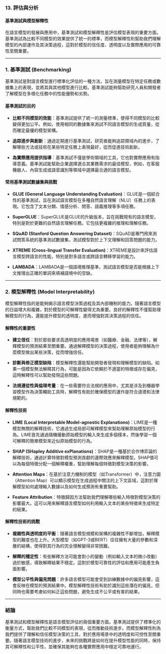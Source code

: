 ### **13. 評估與分析**

#### **基準測試與模型解釋性**

在語言模型的發展與應用中，基準測試和模型解釋性是評估模型表現的重要方面。基準測試為比較不同模型的效果提供了統一的標準，而模型解釋性則幫助我們理解模型的內部運作及其決策過程，這對於模型的信任度、透明度以及實際應用的可靠性至關重要。

---

### **1. 基準測試 (Benchmarking)**

基準測試是對語言模型進行標準化評估的一種方法，旨在測量模型在特定任務或數據集上的表現，並將其與其他模型進行比較。基準測試能夠幫助研究人員和開發者了解模型在多樣化任務中的性能優勢和劣勢。

#### **基準測試的目的**

- **比較不同模型的效能**：基準測試提供了統一的測量標準，使得不同模型的比較變得更加公平。例如，使用相同的數據集來測試不同語言模型的生成質量，從而確定最優的模型架構。
  
- **追踪進步與創新**：通過定期進行基準測試，研究者能夠追踪領域內的進步，了解哪些方法或技術在某些特定任務上表現最好，從而促進技術創新。

- **為實際應用提供指導**：基準測試不僅是學術領域的工具，它也對實際應用有指導意義。基準測試能幫助企業選擇適合其業務需求的最佳模型，例如，在客服機器人、內容生成或語音識別等領域中選擇最合適的語言模型。

#### **常用基準測試數據集與挑戰**

- **GLUE (General Language Understanding Evaluation)**：GLUE是一個綜合性的基準測試，旨在測試語言模型在多種自然語言理解（NLU）任務上的表現。它包含了文本分類、情感分析、問答、語義推理等多項任務。

- **SuperGLUE**：SuperGLUE是GLUE的升級版本，旨在挑戰現有的語言模型，特別是對於更難的自然語言理解任務。它包括更複雜的推理和理解任務。

- **SQuAD (Stanford Question Answering Dataset)**：SQuAD是專門用來測試問答系統的基準測試數據集，測試模型對於上下文理解和回答問題的能力。

- **XTREME (Cross-lingual Transfer Evaluation)**：XTREME是設計來評估語言模型跨語言的性能，特別是對多語言或跨語言轉移學習的能力。

- **LAMBADA**：LAMBADA是一個語境推理基準，測試語言模型是否能根據上下文推理出正確的單詞來填補語境中的空缺。

---

### **2. 模型解釋性 (Model Interpretability)**

模型解釋性指的是能夠揭示語言模型決策過程及其內部機制的能力。隨著語言模型的日益增大和複雜，對於模型的可解釋性變得尤為重要。良好的解釋性不僅幫助理解模型的行為，還能提升模型的透明度，進而增強對其決策過程的信任。

#### **解釋性的重要性**

- **建立信任**：對於那些要求高透明度的應用場景（如醫療、金融、法律等），解釋模型的預測結果至關重要。通過解釋模型的決策過程，使用者能夠理解為什麼模型做出某些決策，從而增強信任。

- **診斷與修正模型缺陷**：模型解釋性還能幫助開發者發現和理解模型的缺陷。如果一個模型無法解釋其行為，可能是因為它依賴於不適當的特徵或存在偏見，這時解釋性可以幫助發現這些問題。

- **法規遵從性與倫理考量**：在一些需要符合法規的應用中，尤其是涉及到機器學習模型作為決策輔助工具時，解釋性有助於確保模型的運作是符合道德和法律規範的。

#### **解釋性技術**

- **LIME (Local Interpretable Model-agnostic Explanations)**：LIME是一種模型無關的解釋技術，它通過生成局部可解釋模型來幫助理解原始模型的行為。LIME首先通過隨機擾動原始模型的輸入來生成多個樣本，然後學習一個可解釋的簡單模型來近似原始模型的行為。

- **SHAP (SHapley Additive exPlanations)**：SHAP是一種基於合作博弈論的解釋技術，通過計算特徵對模型預測貢獻的邊際效應來解釋模型。SHAP值可以為每個特徵分配一個解釋權重，幫助理解每個特徵對模型決策的影響。

- **Attention Maps**：在基於注意力機制的模型（如Transformer）中，注意力圖（Attention Map）可以顯示模型在生成過程中關注的上下文區域，這對於理解模型如何處理輸入數據以及如何生成預測有重要幫助。

- **Feature Attribution**：特徵歸因方法幫助我們理解哪些輸入特徵對模型決策的影響最大。這可以用來解釋語言模型如何利用輸入文本的某些特徵來生成特定的結果。

#### **解釋性技術的挑戰**

- **複雜性與透明度的平衡**：隨著語言模型規模和架構的複雜性不斷增加，解釋模型的難度也在上升。大型模型（如GPT-3或BERT）往往擁有大量的參數和深層的結構，使得對其行為的完全理解變得非常困難。

- **解釋的穩定性**：有些解釋方法可能會對小的變動（例如輸入文本的微小改動）過於敏感，導致解釋結果不穩定。這對於模型可靠性的評估和應用可能產生負面影響。

- **模型公平性與偏見問題**：許多語言模型可能會受到訓練數據中的偏見影響，這會反映在模型的預測結果中。模型解釋性技術有助於識別這些潛在的偏見，但同時也需要考慮如何糾正這些問題，避免生成不公平或有害的結果。

---

### **結論**

基準測試和模型解釋性是語言模型評估的兩個重要方面。基準測試提供了標準化的衡量方式，幫助我們比較不同模型的表現，從而推動技術進步。而模型解釋性則為我們提供了理解和信任模型決策的工具，對於應用場景中的透明度和可控性至關重要。隨著語言模型技術的進步，未來的挑戰將是如何在提升模型性能的同時，保持其可解釋性和公平性，並確保其能夠在各種實際應用中穩定可靠地運行。